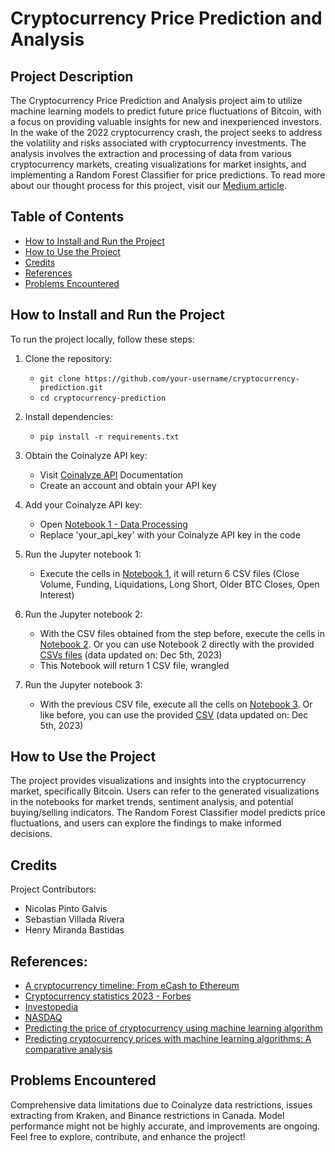 # Cryptocurrency Price Prediction and Analysis

## Project Description
The Cryptocurrency Price Prediction and Analysis project aim to utilize machine learning models to predict future price fluctuations of Bitcoin, with a focus on providing valuable insights for new and inexperienced investors. In the wake of the 2022 cryptocurrency crash, the project seeks to address the volatility and risks associated with cryptocurrency investments. The analysis involves the extraction and processing of data from various cryptocurrency markets, creating visualizations for market insights, and implementing a Random Forest Classifier for price predictions. To read more about our thought process for this project, visit our [Medium article](https://medium.com/@sebastian.villada_97143/is-machine-learning-the-key-to-cracking-the-crypto-conundrum-4ca767ed1aea).


## Table of Contents
- [How to Install and Run the Project](#how-to-install-and-run-the-project)
- [How to Use the Project](#how-to-use-the-project)
- [Credits](#credits)
- [References](#references)
- [Problems Encountered](#problems-encountered)

## How to Install and Run the Project
To run the project locally, follow these steps:

1. Clone the repository:
   - `git clone https://github.com/your-username/cryptocurrency-prediction.git`
   - `cd cryptocurrency-prediction`

2. Install dependencies:
   - `pip install -r requirements.txt`

3. Obtain the Coinalyze API key:
   - Visit [Coinalyze API](https://coinalyze.net/) Documentation
   - Create an account and obtain your API key

4. Add your Coinalyze API key:
   - Open [Notebook 1 - Data Processing]()
   - Replace 'your_api_key' with your Coinalyze API key in the code

5. Run the Jupyter notebook 1:
   - Execute the cells in [Notebook 1](Notebooks/Notebook%201%20-%20Data%20Processing.ipynb), it will return 6 CSV files (Close Volume, Funding, Liquidations, Long Short, Older BTC Closes, Open Interest)
     
6. Run the Jupyter notebook 2:
   - With the CSV files obtained from the step before, execute the cells in [Notebook 2](Notebooks/Notebook%202%20-%20Data%20Wrangling%20%26%20Visualizations.ipynb). Or you can use Notebook 2 directly with the provided [CSVs files](Data%20Files/CSVs%20for%20Notebook%202) (data updated on: Dec 5th, 2023)
   - This Notebook will return 1 CSV file, wrangled
  
7. Run the Jupyter notebook 3:
   - With the previous CSV file, execute all the cells on [Notebook 3](Notebooks/Notebook%203%20-%20Feature%20Eng.%20and%20Model%20Training.ipynb). Or like before, you can use the provided [CSV](Data%20Files/CSVs%20for%20Notebook%203) (data updated on: Dec 5th, 2023)
  

## How to Use the Project
The project provides visualizations and insights into the cryptocurrency market, specifically Bitcoin. Users can refer to the generated visualizations in the notebooks for market trends, sentiment analysis, and potential buying/selling indicators. The Random Forest Classifier model predicts price fluctuations, and users can explore the findings to make informed decisions.

## Credits
Project Contributors:

- Nicolas Pinto Galvis
- Sebastian Villada Rivera
- Henry Miranda Bastidas
## References:

- [A cryptocurrency timeline: From eCash to Ethereum](https://www.forbes.com/uk/advisor/investing/cryptocurrency/cryptocurrency-statistics/)
- [Cryptocurrency statistics 2023 - Forbes](https://www.forbes.com/uk/advisor/investing/cryptocurrency/cryptocurrency-statistics/)
- [Investopedia](https://www.investopedia.com)
- [NASDAQ](https://www.nasdaq.com)
- [Predicting the price of cryptocurrency using machine learning algorithm](https://opus.govst.edu/cgi/viewcontent.cgi?article=1131&context=theses)
- [Predicting cryptocurrency prices with machine learning algorithms: A comparative analysis](https://www.diva-portal.org/smash/get/diva2:1778251/FULLTEXT03)




## Problems Encountered
Comprehensive data limitations due to Coinalyze data restrictions, issues extracting from Kraken, and Binance restrictions in Canada.
Model performance might not be highly accurate, and improvements are ongoing.
Feel free to explore, contribute, and enhance the project!
